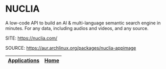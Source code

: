 # NUCLIA

 A low-code API to build an AI &amp; multi-language semantic search 
 engine in minutes. For any data, including audios and videos, and 
 any source.

 SITE: https://nuclia.com/

 SOURCE: https://aur.archlinux.org/packages/nuclia-appimage

 | [Applications](https://portable-linux-apps.github.io/apps.html) | [Home](https://portable-linux-apps.github.io)
 | --- | --- |
